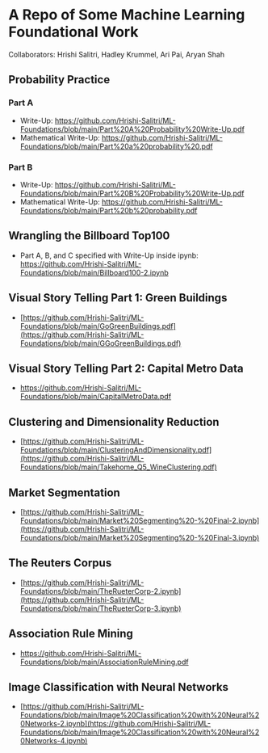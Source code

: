 # A Repo of Some Machine Learning Foundational Work
Collaborators: Hrishi Salitri, Hadley Krummel, Ari Pai, Aryan Shah

## Probability Practice 
### Part A
- Write-Up: https://github.com/Hrishi-Salitri/ML-Foundations/blob/main/Part%20A%20Probability%20Write-Up.pdf
- Mathematical Write-Up: https://github.com/Hrishi-Salitri/ML-Foundations/blob/main/Part%20a%20probability%20.pdf
### Part B
- Write-Up: https://github.com/Hrishi-Salitri/ML-Foundations/blob/main/Part%20B%20Probability%20Write-Up.pdf
- Mathematical Write-Up: https://github.com/Hrishi-Salitri/ML-Foundations/blob/main/Part%20b%20probability.pdf
  
## Wrangling the Billboard Top100
- Part A, B, and C specified with Write-Up inside ipynb: https://github.com/Hrishi-Salitri/ML-Foundations/blob/main/Billboard100-2.ipynb

## Visual Story Telling Part 1: Green Buildings
- [https://github.com/Hrishi-Salitri/ML-Foundations/blob/main/GoGreenBuildings.pdf](https://github.com/Hrishi-Salitri/ML-Foundations/blob/main/GGoGreenBuildings.pdf)

## Visual Story Telling Part 2: Capital Metro Data
- https://github.com/Hrishi-Salitri/ML-Foundations/blob/main/CapitalMetroData.pdf

## Clustering and Dimensionality Reduction
- [https://github.com/Hrishi-Salitri/ML-Foundations/blob/main/ClusteringAndDimensionality.pdf](https://github.com/Hrishi-Salitri/ML-Foundations/blob/main/Takehome_Q5_WineClustering.pdf)

## Market Segmentation
- [https://github.com/Hrishi-Salitri/ML-Foundations/blob/main/Market%20Segmenting%20-%20Final-2.ipynb](https://github.com/Hrishi-Salitri/ML-Foundations/blob/main/Market%20Segmenting%20-%20Final-3.ipynb)

## The Reuters Corpus
- [https://github.com/Hrishi-Salitri/ML-Foundations/blob/main/TheRueterCorp-2.ipynb](https://github.com/Hrishi-Salitri/ML-Foundations/blob/main/TheRueterCorp-3.ipynb)

## Association Rule Mining 
- https://github.com/Hrishi-Salitri/ML-Foundations/blob/main/AssociationRuleMining.pdf

## Image Classification with Neural Networks
- [https://github.com/Hrishi-Salitri/ML-Foundations/blob/main/Image%20Classification%20with%20Neural%20Networks-2.ipynb](https://github.com/Hrishi-Salitri/ML-Foundations/blob/main/Image%20Classification%20with%20Neural%20Networks-4.ipynb)
